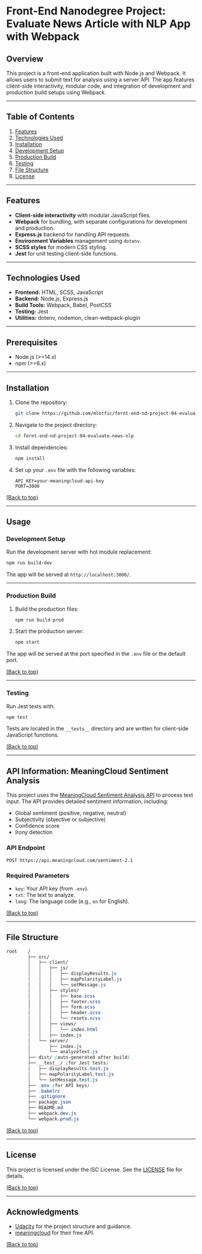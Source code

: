 # Front-End Nanodegree Project: Evaluate News Article with NLP App with Webpack

## Overview

This project is a front-end application built with Node.js and Webpack. It allows users to submit text for analysis using a server API. The app features client-side interactivity, modular code, and integration of development and production build setups using Webpack.

---

## Table of Contents

1. [Features](#features)
2. [Technologies Used](#technologies-used)
3. [Installation](#installation)
4. [Development Setup](#development-setup)
5. [Production Build](#production-build)
6. [Testing](#testing)
7. [File Structure](#file-structure)
8. [License](#license)

---

## Features

- **Client-side interactivity** with modular JavaScript files.
- **Webpack** for bundling, with separate configurations for development and production.
- **Express.js** backend for handling API requests.
- **Environment Variables** management using `dotenv`.
- **SCSS styles** for modern CSS styling.
- **Jest** for unit testing client-side functions.

---

## Technologies Used

- **Frontend:** HTML, SCSS, JavaScript
- **Backend:** Node.js, Express.js
- **Build Tools:** Webpack, Babel, PostCSS
- **Testing:** Jest
- **Utilities:** dotenv, nodemon, clean-webpack-plugin

---

## Prerequisites

- Node.js (>=14.x)
- npm (>=6.x)

---

## Installation

1. Clone the repository:

   ```bash
   git clone https://github.com/mlotfic/fornt-end-nd-project-04-evaluate-news-nlp.git
   ```

2. Navigate to the project directory:

   ```bash
   cd fornt-end-nd-project-04-evaluate-news-nlp
   ```

3. Install dependencies:

   ```bash
   npm install
   ```

4. Set up your `.env` file with the following variables:

   ```env
   API_KEY=your-meaningcloud-api-key
   PORT=3000
   ```

[(Back to top)](#table-of-contents)

---

## Usage

### Development Setup

Run the development server with hot module replacement:

```bash
npm run build-dev
```

The app will be served at `http://localhost:3000/`.

---

### Production Build

1. Build the production files:

   ```bash
   npm run build-prod
   ```

2. Start the production server:

   ```bash
   npm start
   ```

The app will be served at the port specified in the `.env` file or the default port.

[(Back to top)](#table-of-contents)

---

### Testing

Run Jest tests with:

```bash
npm test
```

Tests are located in the `__tests__` directory and are written for client-side JavaScript functions.

[(Back to top)](#table-of-contents)

---

## API Information: MeaningCloud Sentiment Analysis

This project uses the [MeaningCloud Sentiment Analysis API](https://www.meaningcloud.com/products/sentiment-analysis) to process text input. The API provides detailed sentiment information, including:

- Global sentiment (positive, negative, neutral)
- Subjectivity (objective or subjective)
- Confidence score
- Irony detection

### API Endpoint

`POST https://api.meaningcloud.com/sentiment-2.1`

### Required Parameters

- `key`: Your API key (from `.env`).
- `txt`: The text to analyze.
- `lang`: The language code (e.g., `en` for English).

[(Back to top)](#table-of-contents)

---

## File Structure

```css
root    / 
        ├── src/ 
        │   ├── client/ 
        │   │   ├── js/ 
        │   │   │   ├── displayResults.js 
        │   │   │   ├── mapPolarityLabel.js 
        │   │   │   └── setMessage.js
        │   │   ├── styles/ 
        │   │   │   ├── base.scss 
        │   │   │   ├── footer.scss 
        │   │   │   ├── form.scss 
        │   │   │   ├── header.scss 
        │   │   │   └── resets.scss 
        │   │   ├── views/ 
        │   │   │   └── index.html 
        │   │   ├── index.js 
        │   └── server/ 
        │       ├── index.js 
        │       └── analyzeText.js 
        ├── dist/ (auto-generated after build) 
        ├── __test__/ (for Jest tests) 
        │   ├── displayResults.test.js 
        │   ├── mapPolarityLabel.test.js 
        │   └── setMessage.test.js 
        ├── .env (for API keys) 
        ├── .babelrc 
        ├── .gitignore 
        ├── package.json 
        ├── README.md 
        ├── webpack.dev.js 
        └── webpack.prod.js 
```

[(Back to top)](#table-of-contents)

---

## License

This project is licensed under the ISC License. See the [LICENSE](LICENSE) file for details.

[(Back to top)](#table-of-contents)

---

## **Acknowledgments**

- [Udacity](https://www.udacity.com/) for the project structure and guidance.
- [meaningcloud](https://www.meaningcloud.com/developer/apis) for their free API.

[(Back to top)](#table-of-contents)